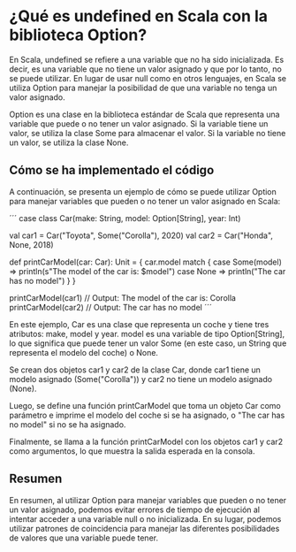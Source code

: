 # ¿Qué es undefined en Scala con la biblioteca Option?
En Scala, undefined se refiere a una variable que no ha sido inicializada. Es decir, es una variable que no tiene un valor asignado y que por lo tanto, no se puede utilizar. En lugar de usar null como en otros lenguajes, en Scala se utiliza Option para manejar la posibilidad de que una variable no tenga un valor asignado.

Option es una clase en la biblioteca estándar de Scala que representa una variable que puede o no tener un valor asignado. Si la variable tiene un valor, se utiliza la clase Some para almacenar el valor. Si la variable no tiene un valor, se utiliza la clase None.

## Cómo se ha implementado el código
A continuación, se presenta un ejemplo de cómo se puede utilizar Option para manejar variables que pueden o no tener un valor asignado en Scala:

´´´
case class Car(make: String, model: Option[String], year: Int)

val car1 = Car("Toyota", Some("Corolla"), 2020)
val car2 = Car("Honda", None, 2018)

def printCarModel(car: Car): Unit = {
  car.model match {
    case Some(model) => println(s"The model of the car is: $model")
    case None => println("The car has no model")
  }
}

printCarModel(car1) // Output: The model of the car is: Corolla
printCarModel(car2) // Output: The car has no model
´´´

En este ejemplo, Car es una clase que representa un coche y tiene tres atributos: make, model y year. model es una variable de tipo Option[String], lo que significa que puede tener un valor Some (en este caso, un String que representa el modelo del coche) o None.

Se crean dos objetos car1 y car2 de la clase Car, donde car1 tiene un modelo asignado (Some("Corolla")) y car2 no tiene un modelo asignado (None).

Luego, se define una función printCarModel que toma un objeto Car como parámetro e imprime el modelo del coche si se ha asignado, o "The car has no model" si no se ha asignado.

Finalmente, se llama a la función printCarModel con los objetos car1 y car2 como argumentos, lo que muestra la salida esperada en la consola.

## Resumen
En resumen, al utilizar Option para manejar variables que pueden o no tener un valor asignado, podemos evitar errores de tiempo de ejecución al intentar acceder a una variable null o no inicializada. En su lugar, podemos utilizar patrones de coincidencia para manejar las diferentes posibilidades de valores que una variable puede tener.